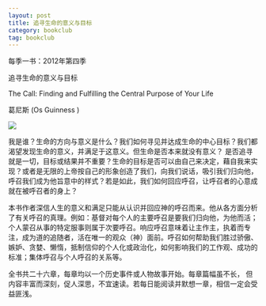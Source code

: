 ```yaml
---
layout: post
title: 追寻生命的意义与目标
category: bookclub
tag: bookclub
---
```


每季一书：2012年第四季

追寻生命的意义与目标 

The Call: Finding and Fulfilling the Central Purpose of Your Life 

葛尼斯 (Os Guinness ) 

<img src="http://media.wcec-home.org/image/bookclub/calling.png" >

我是谁？生命的方向与意义是什么？我们如何寻见并达成生命的中心目标？我们都渴望发现生命的意义，并满足于这意义。但生命是否本来就没有意义？ 是否追寻就是一切，目标或结果并不重要？生命的目标是否可以由自己来决定，藉自我来实现？或者是无限的上帝按自己的形象创造了我们，向我们说话，吸引我们归向他，呼召我们成为他旨意中的样式？若是如此，我们如何回应呼召，让呼召者的心意成就在被呼召者的身上？ 

本书作者深信人生的意义和满足只能从认识并回应神的呼召而来。他从各方面分析了有关呼召的真理。例如：基督对每个人的主要呼召是要我们归向他，为他而活；个人蒙召从事的特定服事则属于次要呼召。响应呼召意味着让主作主，执着而专注，成为道的追随者，活在唯一的观众（神）面前。呼召如何帮助我们胜过骄傲、嫉妒、贪婪、懒惰，抵制信仰的个人化或政治化，如何影响我们的工作观、成功的标准；集体呼召与个人呼召的关系等。 

全书共二十六章，每章均以一个历史事件或人物故事开始。每章篇幅虽不长， 但内容丰富而深刻，促人深思，不宜速读。若每日能阅读并默想一章，相信一定会受益匪浅。 



